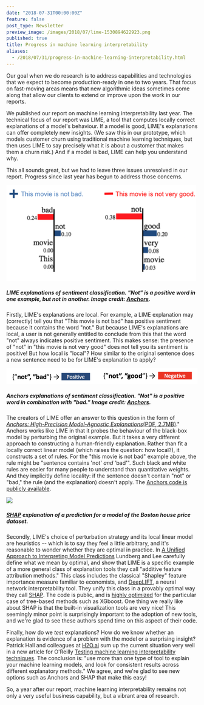 ```yaml
---
date: "2018-07-31T00:00:00Z"
feature: false
post_type: Newsletter
preview_image: /images/2018/07/lime-1530894622923.png
published: true
title: Progress in machine learning interpretability
aliases:
  - /2018/07/31/progress-in-machine-learning-interpretability.html
---
```


Our goal when we do research is to address capabilities and technologies that
we expect to become production-ready in one to two years. That focus on
fast-moving areas means that new algorithmic ideas sometimes come along that
allow our clients to extend or improve upon the work in our reports.

We published our report on machine learning interpretability last year. The technical focus of our report was LIME, a tool that computes locally
correct explanations of a model's behaviour. If a model is good, LIME's
explanations can offer completely new insights. (We saw this in our prototype,
which models customer churn using traditional machine learning techniques, but
then uses LIME to say precisely what it is about a customer that makes them a
churn risk.) And if a model is bad, LIME can help you understand why.

This all sounds great, but we had to leave three issues unresolved in our
report. Progress since last year has begun to address those concerns.

![](/images/2018/07/lime-1530894622923.png)

##### LIME explanations of sentiment classification. "Not" is a positive word in one example, but not in another. Image credit: [Anchors](https://homes.cs.washington.edu/~marcotcr/aaai18.pdf).

Firstly, LIME's explanations are local. For example, a LIME explanation may
(correctly) tell you that "This movie is not bad" has positive sentiment
because it contains the word "not." But because LIME's explanations are local,
a user is not generally entitled to conclude from this that the word "not"
always indicates positive sentiment. This makes sense: the presence of "not" in
"this movie is not very good" does not tell you its sentiment is positive! But
how local is "local"? How similar to the original sentence does a new sentence
need to be for LIME's explanation to apply?

![](/images/2018/07/anchor-1530894675267.png)

##### Anchors explanations of sentiment classification. "Not" is a positive word in combination with "bad." Image credit: [Anchors](https://homes.cs.washington.edu/~marcotcr/aaai18.pdf).

The creators of LIME offer an answer to this question in the form of [_Anchors:
High-Precision Model-Agnostic Explanations_(PDF,
2.7MB)](https://homes.cs.washington.edu/~marcotcr/aaai18.pdf)." Anchors works
like LIME in that it probes the behaviour of the black-box model by perturbing
the original example. But it takes a very different approach to constructing a
human-friendly explanation. Rather than fit a locally correct linear model
(which raises the question: how local?), it constructs a set of rules. For the
"this movie is not bad" example above, the rule might be "sentence contains
'not' _and_ 'bad'". Such black and white rules are easier for many people to
understand than quantitative weights. And they implicitly define locality: if
the sentence doesn't contain "not" or "bad," the rule (and the explanation)
doesn't apply. The [Anchors code is publicly
available](https://github.com/marcotcr/anchor).

![](https://raw.githubusercontent.com/slundberg/shap/master/docs/artwork/boston_instance.png)

##### [SHAP](https://github.com/slundberg/shap) explanation of a prediction for a model of the Boston house price dataset.

Secondly, LIME's choice of perturbation strategy and its local linear model are
heuristics -- which is to say they feel a little arbitrary, and it's reasonable
to wonder whether they are optimal in practice. In [A Unified Approach to
Interpreting Model
Predictions](http://papers.nips.cc/paper/7062-a-unified-approach-to-interpreting-model-predictions.pdf)
Lundberg and Lee carefully define what we mean by optimal, and show that LIME
is a specific example of a more general class of explanation tools they call
"additive feature attribution methods." This class includes the classical
"Shapley" feature importance measure familiar to economists, and
[DeepLIFT](https://github.com/kundajelab/deeplift), a neural network
interpretability tool. They unify this class in a provably optimal way they
call [SHAP](https://github.com/slundberg/shap). The code is public, and is
[highly optimized](https://arxiv.org/abs/1802.03888) for the particular case of
tree-based methods such as XGboost. One thing we really like about SHAP is that
the built-in visualization tools are very nice! This seemingly minor point is
surprisingly important to the adoption of new tools, and we're glad to see
these authors spend time on this aspect of their code.

Finally, how do we _test_ explanations? How do we know whether an explanation
is evidence of a problem with the model or a surprising insight? Patrick Hall
and colleagues at [H2O.ai](https://www.h2o.ai/) sum up the current situation very well in a new
article for O'Reilly [Testing machine learning interpretability
techniques](https://www.oreilly.com/ideas/testing-machine-learning-interpretability-techniques).
The conclusion is: "use more than one type of tool to explain your machine
learning models, and look for consistent results across different explanatory
methods." We agree, and we're glad to see new options such as Anchors and SHAP
that make this easy!

So, a year after our report, machine learning interpretability remains not only
a very useful business capability, but a vibrant area of research.
